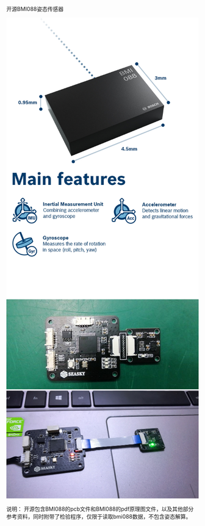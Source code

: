 开源BMI088姿态传感器

<img src="./image/BMI088.jpg"/>
<img src="./image/BMI088p.jpg"/>
<img src="./image/BMI088p2.jpg"/>

说明：
开源包含BMI088的pcb文件和BMI088的pdf原理图文件，以及其他部分参考资料，同时附带了检验程序，仅限于读取bmi088数据，不包含姿态解算。
